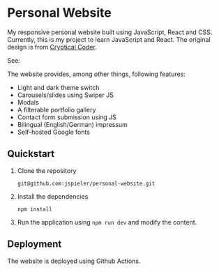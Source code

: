 # Personal Website
My responsive personal website built using JavaScript, React and CSS. Currently, this is my project to learn JavaScript and React. The original design is from [Cryptical Coder](https://www.youtube.com/watch?v=3aCoZudPEKE&list=RDCMUCzDPCRJHfPusmXd6zl8bE7w&index=2).

See: 

The website provides, among other things, following features:

- Light and dark theme switch
- Carousels/slides using Swiper JS
- Modals
- A filterable portfolio gallery
- Contact form submission using JS
- Bilingual (English/German) impressum
- Self-hosted Google fonts


## Quickstart

1. Clone the repository
    ```
    git@github.com:jspieler/personal-website.git
    ```
2. Install the dependencies
    ```
    npm install
    ```
3. Run the application using `npm run dev` and modify the content.

## Deployment
The website is deployed using Github Actions.
